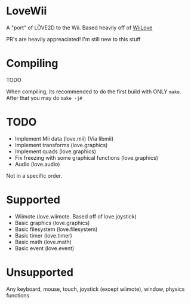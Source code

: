 # LoveWii

A "port" of LÖVE2D to the Wii. Based heavily off of [WiiLove](https://github.com/HTV04/WiiLove)


PR's are heavily appreaciated! I'm still new to this stuff

# Compiling

TODO

When compiling, its recommended to do the first build with ONLY `make`. After that you may do `make -j#`

# TODO
- Implement Mii data (love.mii) (Via libmii)
- Implement transforms (love.graphics)
- Implement quads (love.graphics)
- Fix freezing with some graphical functions (love.graphics)
- Audio (love.audio)

Not in a specific order.

# Supported
- Wiimote (love.wiimote. Based off of love.joystick)
- Basic graphics (love.graphics)
- Basic filesystem (love.filesystem)
- Basic timer (love.timer)
- Basic math (love.math)
- Basic event (love.event)

# Unsupported
Any keyboard, mouse, touch, joystick (except wiimote), window, physics functions.